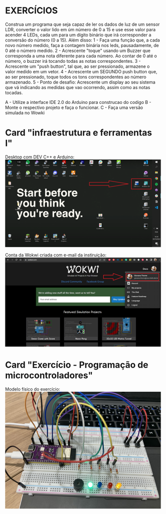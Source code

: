 # EXERCÍCIOS
Construa um programa que seja capaz de ler os dados de luz de
um sensor LDR, converter o valor lido em úm número de 0 a 15 e use esse valor para acender 4 LEDs, cada um para um dígito binário que irá corresponder a conversão do número (0 a 15).
Além disso: 
1 - Faça uma função que, a cada novo número medido,  faça a contagem binária nos leds, pausadamente, de 0 até o número medido. 
2 - Acrescente "toque" usando um Buzzer que corresponda a uma nota diferente para cada número. Ao contar de 0 até o número, o buzzer irá tocando todas as notas correspondentes.
3 - Acrescente um "push button", tal que, ao ser pressionado, armazene o valor medido em um vetor.
4 - Acrescente um SEGUNDO push button que, ao ser pressionado, toque todos os tons correspondentes ao número armazenado.
5 - Ponto de desafio: Acrescente um display ao seu sistema que vá indicando as medidas que vao ocorrendo, assim como as notas tocadas.

A - Utilize a interface IDE 2.0 do Arduino para construcao do codigo
B - Monte o respectivo projeto e faça o funcionar.
C - Faça uma versão simulada no Wowki


# Card "infraestrutura e ferramentas I"
Desktop com DEV C++ e Arduino:
![Desktop com DEV C++ e Arduino](https://github.com/ThomeGiovana/modulo_4/blob/main/SEMANA_03/EXERCICIOS/infraestrutura_e_ferramentas/DEV%20C%2B%2B%20e%20Arduino.png)

Conta da Wokwi criada com e-mail da instiruição:
![Conta Wokwi](https://github.com/ThomeGiovana/modulo_4/blob/main/SEMANA_03/EXERCICIOS/infraestrutura_e_ferramentas/Wokwi.png)

# Card "Exercício - Programação de microcontroladores"
Modelo físico do exercício: 
![Modelo físico do exercício](https://github.com/ThomeGiovana/modulo_4/blob/main/SEMANA_03/EXERCICIOS/sketch_exercicio_programacao_de_microcontroladores/modelo_fisico.jpg)
